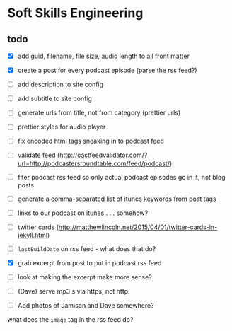 # Soft Skills Engineering

## todo

- [x] add guid, filename, file size, audio length to all front matter
- [x] create a post for every podcast episode (parse the rss feed?)
- [ ] add description to site config
- [ ] add subtitle to site config
- [ ] generate urls from title, not from category (prettier urls)
- [ ] prettier styles for audio player
- [ ] fix encoded html tags sneaking in to podcast feed
- [ ] validate feed (http://castfeedvalidator.com/?url=http://podcastersroundtable.com/feed/podcast/)
- [ ] fiter podcast rss feed so only actual podcast episodes go in it, not blog posts
- [ ] generate a comma-separated list of itunes keywords from post tags
- [ ] links to our podcast on itunes . . . somehow?
- [ ] twitter cards (http://matthewlincoln.net/2015/04/01/twitter-cards-in-jekyll.html)
- [ ] `lastBuildDate` on rss feed - what does that do?
- [x] grab excerpt from post to put in podcast rss feed
- [ ] look at making the excerpt make more sense?
- [ ] (Dave) serve mp3's via https, not http.
- [ ] Add photos of Jamison and Dave somewhere?


what does the `image` tag in the rss feed do?
